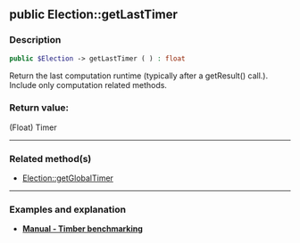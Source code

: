 ## public Election::getLastTimer

### Description    

```php
public $Election -> getLastTimer ( ) : float
```

Return the last computation runtime (typically after a getResult() call.). Include only computation related methods.    


### Return value:   

(Float) Timer


---------------------------------------

### Related method(s)      

* [Election::getGlobalTimer](../Election%20Class/public%20Election--getGlobalTimer.md)    

---------------------------------------

### Examples and explanation

* **[Manual - Timber benchmarking](https://github.com/julien-boudry/Condorcet/wiki/III-%23-A.-Avanced-features---Configuration-%23-1.-Timer-Benchmarking)**    
